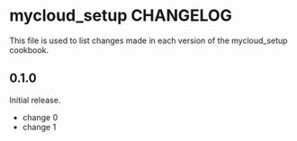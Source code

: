 # mycloud_setup CHANGELOG

This file is used to list changes made in each version of the mycloud_setup cookbook.

## 0.1.0

Initial release.

- change 0
- change 1
